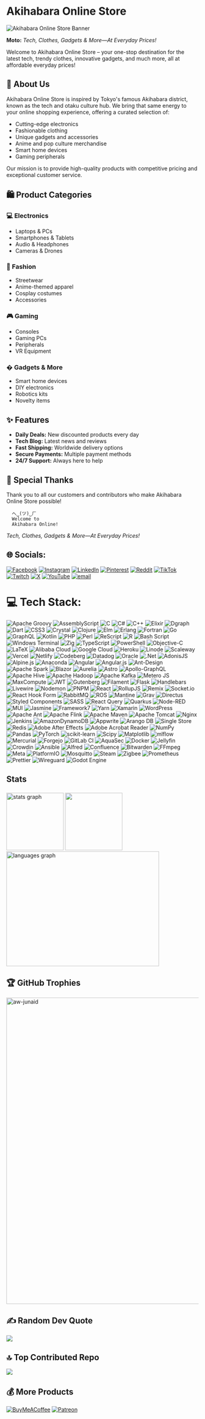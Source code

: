 # Akihabara Online Store

![Akihabara Online Store Banner](https://github.com/akihabaraonlinestore/akihabaraonlinestore/blob/main/Tech%2C%20Clothes%2C%20Gadgets%20%26%20More%E2%80%94At%20Everyday%20Prices.png)

**Moto:** *Tech, Clothes, Gadgets & More—At Everyday Prices!*

Welcome to Akihabara Online Store – your one-stop destination for the latest tech, trendy clothes, innovative gadgets, and much more, all at affordable everyday prices!

## 📌 About Us

Akihabara Online Store is inspired by Tokyo's famous Akihabara district, known as the tech and otaku culture hub. We bring that same energy to your online shopping experience, offering a curated selection of:

- Cutting-edge electronics
- Fashionable clothing
- Unique gadgets and accessories
- Anime and pop culture merchandise
- Smart home devices
- Gaming peripherals

Our mission is to provide high-quality products with competitive pricing and exceptional customer service.

## 🛍️ Product Categories

### 💻 Electronics
- Laptops & PCs
- Smartphones & Tablets
- Audio & Headphones
- Cameras & Drones

### 👕 Fashion
- Streetwear
- Anime-themed apparel
- Cosplay costumes
- Accessories

### 🎮 Gaming
- Consoles
- Gaming PCs
- Peripherals
- VR Equipment

### � Gadgets & More
- Smart home devices
- DIY electronics
- Robotics kits
- Novelty items

## ✨ Features

- **Daily Deals:** New discounted products every day
- **Tech Blog:** Latest news and reviews
- **Fast Shipping:** Worldwide delivery options
- **Secure Payments:** Multiple payment methods
- **24/7 Support:** Always here to help

## 🌟 Special Thanks

Thank you to all our customers and contributors who make Akihabara Online Store possible!

```
  へ‿(ツ)‿ㄏ
  Welcome to
  Akihabara Online!
```

*Tech, Clothes, Gadgets & More—At Everyday Prices!*

## 🌐 Socials:
[![Facebook](https://img.shields.io/badge/Facebook-%231877F2.svg?logo=Facebook&logoColor=white)](https://facebook.com/akihabaraonlinestore) [![Instagram](https://img.shields.io/badge/Instagram-%23E4405F.svg?logo=Instagram&logoColor=white)](https://instagram.com/akihabaraonlinestore) [![LinkedIn](https://img.shields.io/badge/LinkedIn-%230077B5.svg?logo=linkedin&logoColor=white)](https://linkedin.com/in/akihabaraonlinestore) [![Pinterest](https://img.shields.io/badge/Pinterest-%23E60023.svg?logo=Pinterest&logoColor=white)](https://pinterest.com/akihabaraonlinestore) [![Reddit](https://img.shields.io/badge/Reddit-%23FF4500.svg?logo=Reddit&logoColor=white)](https://reddit.com/user/akihabaraos) [![TikTok](https://img.shields.io/badge/TikTok-%23000000.svg?logo=TikTok&logoColor=white)](https://tiktok.com/@akihabaraonlinestore) [![Twitch](https://img.shields.io/badge/Twitch-%239146FF.svg?logo=Twitch&logoColor=white)](https://twitch.tv/akihabaraonlinestore) [![X](https://img.shields.io/badge/X-black.svg?logo=X&logoColor=white)](https://x.com/akihabaraos) [![YouTube](https://img.shields.io/badge/YouTube-%23FF0000.svg?logo=YouTube&logoColor=white)](https://youtube.com/@akihabaraonlinestore) [![email](https://img.shields.io/badge/Email-D14836?logo=gmail&logoColor=white)](mailto:akihabaraonlinestore@outlook.com) 

# 💻 Tech Stack:
![Apache Groovy](https://img.shields.io/badge/Apache%20Groovy-4298B8.svg?style=flat-square&logo=Apache+Groovy&logoColor=white) ![AssemblyScript](https://img.shields.io/badge/assembly%20script-%23000000.svg?style=flat-square&logo=assemblyscript&logoColor=white) ![C](https://img.shields.io/badge/c-%2300599C.svg?style=flat-square&logo=c&logoColor=white) ![C#](https://img.shields.io/badge/c%23-%23239120.svg?style=flat-square&logo=csharp&logoColor=white) ![C++](https://img.shields.io/badge/c++-%2300599C.svg?style=flat-square&logo=c%2B%2B&logoColor=white) ![Elixir](https://img.shields.io/badge/elixir-%234B275F.svg?style=flat-square&logo=elixir&logoColor=white) ![Dgraph](https://img.shields.io/badge/dgraph-%23E50695.svg?style=flat-square&logo=dgraph&logoColor=white) ![Dart](https://img.shields.io/badge/dart-%230175C2.svg?style=flat-square&logo=dart&logoColor=white) ![CSS3](https://img.shields.io/badge/css3-%231572B6.svg?style=flat-square&logo=css3&logoColor=white) ![Crystal](https://img.shields.io/badge/crystal-%23000000.svg?style=flat-square&logo=crystal&logoColor=white) ![Clojure](https://img.shields.io/badge/Clojure-%23Clojure.svg?style=flat-square&logo=Clojure&logoColor=Clojure) ![Elm](https://img.shields.io/badge/Elm-60B5CC?style=flat-square&logo=elm&logoColor=white) ![Erlang](https://img.shields.io/badge/Erlang-white.svg?style=flat-square&logo=erlang&logoColor=a90533) ![Fortran](https://img.shields.io/badge/Fortran-%23734F96.svg?style=flat-square&logo=fortran&logoColor=white) ![Go](https://img.shields.io/badge/go-%2300ADD8.svg?style=flat-square&logo=go&logoColor=white) ![GraphQL](https://img.shields.io/badge/-GraphQL-E10098?style=flat-square&logo=graphql&logoColor=white) ![Kotlin](https://img.shields.io/badge/kotlin-%237F52FF.svg?style=flat-square&logo=kotlin&logoColor=white) ![PHP](https://img.shields.io/badge/php-%23777BB4.svg?style=flat-square&logo=php&logoColor=white) ![Perl](https://img.shields.io/badge/perl-%2339457E.svg?style=flat-square&logo=perl&logoColor=white) ![ReScript](https://img.shields.io/badge/rescript-%2314162c?style=flat-square&logo=rescript&logoColor=e34c4c) ![R](https://img.shields.io/badge/r-%23276DC3.svg?style=flat-square&logo=r&logoColor=white) ![Bash Script](https://img.shields.io/badge/bash_script-%23121011.svg?style=flat-square&logo=gnu-bash&logoColor=white) ![Windows Terminal](https://img.shields.io/badge/Windows%20Terminal-%234D4D4D.svg?style=flat-square&logo=windows-terminal&logoColor=white) ![Zig](https://img.shields.io/badge/Zig-%23F7A41D.svg?style=flat-square&logo=zig&logoColor=white) ![TypeScript](https://img.shields.io/badge/typescript-%23007ACC.svg?style=flat-square&logo=typescript&logoColor=white) ![PowerShell](https://img.shields.io/badge/PowerShell-%235391FE.svg?style=flat-square&logo=powershell&logoColor=white) ![Objective-C](https://img.shields.io/badge/OBJECTIVE--C-%233A95E3.svg?style=flat-square&logo=apple&logoColor=white) ![LaTeX](https://img.shields.io/badge/latex-%23008080.svg?style=flat-square&logo=latex&logoColor=white) ![Alibaba Cloud](https://img.shields.io/badge/AlibabaCloud-%23FF6701.svg?style=flat-square&logo=alibabacloud&logoColor=white) ![Google Cloud](https://img.shields.io/badge/GoogleCloud-%234285F4.svg?style=flat-square&logo=google-cloud&logoColor=white) ![Heroku](https://img.shields.io/badge/heroku-%23430098.svg?style=flat-square&logo=heroku&logoColor=white) ![Linode](https://img.shields.io/badge/linode-00A95C?style=flat-square&logo=linode&logoColor=white) ![Scaleway](https://img.shields.io/badge/SCALEWAY-%234f0599.svg?style=flat-square&logo=scaleway&logoColor=white) ![Vercel](https://img.shields.io/badge/vercel-%23000000.svg?style=flat-square&logo=vercel&logoColor=white) ![Netlify](https://img.shields.io/badge/netlify-%23000000.svg?style=flat-square&logo=netlify&logoColor=#00C7B7) ![Codeberg](https://img.shields.io/badge/Codeberg-2185D0?style=flat-square&logo=Codeberg&logoColor=white) ![Datadog](https://img.shields.io/badge/datadog-%23632CA6.svg?style=flat-square&logo=datadog&logoColor=white) ![Oracle](https://img.shields.io/badge/Oracle-F80000?style=flat-square&logo=oracle&logoColor=white) ![.Net](https://img.shields.io/badge/.NET-5C2D91?style=flat-square&logo=.net&logoColor=white) ![AdonisJS](https://img.shields.io/badge/adonisjs-%23220052.svg?style=flat-square&logo=adonisjs&logoColor=white) ![Alpine.js](https://img.shields.io/badge/alpinejs-white.svg?style=flat-square&logo=alpinedotjs&logoColor=%238BC0D0) ![Anaconda](https://img.shields.io/badge/Anaconda-%2344A833.svg?style=flat-square&logo=anaconda&logoColor=white) ![Angular](https://img.shields.io/badge/angular-%23DD0031.svg?style=flat-square&logo=angular&logoColor=white) ![Angular.js](https://img.shields.io/badge/angular.js-%23E23237.svg?style=flat-square&logo=angularjs&logoColor=white) ![Ant-Design](https://img.shields.io/badge/-AntDesign-%230170FE?style=flat-square&logo=ant-design&logoColor=white) ![Apache Spark](https://img.shields.io/badge/Apache%20Spark-FDEE21?style=flat-square&logo=apachespark&logoColor=black) ![Blazor](https://img.shields.io/badge/blazor-%235C2D91.svg?style=flat-square&logo=blazor&logoColor=white) ![Aurelia](https://img.shields.io/badge/aurelia-%23ED2B88.svg?style=flat-square&logo=aurelia&logoColor=fff) ![Astro](https://img.shields.io/badge/astro-%232C2052.svg?style=flat-square&logo=astro&logoColor=white) ![Apollo-GraphQL](https://img.shields.io/badge/-ApolloGraphQL-311C87?style=flat-square&logo=apollo-graphql) ![Apache Hive](https://img.shields.io/badge/Apache%20Hive-FDEE21?style=flat-square&logo=apachehive&logoColor=black) ![Apache Hadoop](https://img.shields.io/badge/Apache%20Hadoop-66CCFF?style=flat-square&logo=apachehadoop&logoColor=black) ![Apache Kafka](https://img.shields.io/badge/Apache%20Kafka-000?style=flat-square&logo=apachekafka) ![Metero JS](https://img.shields.io/badge/meteorjs-%23d74c4c.svg?style=flat-square&logo=meteor&logoColor=white) ![MaxCompute](https://img.shields.io/badge/MaxCompute-%23FF6701?style=flat-square&logo=alibabacloud&logoColor=white) ![JWT](https://img.shields.io/badge/JWT-black?style=flat-square&logo=JSON%20web%20tokens) ![Gutenberg](https://img.shields.io/badge/gutenberg-%23077CB2.svg?style=flat-square&logo=gutenberg&logoColor=white) ![Filament](https://img.shields.io/badge/Filament-FFAA00?style=flat-square&logoColor=%23000000) ![Flask](https://img.shields.io/badge/flask-%23000.svg?style=flat-square&logo=flask&logoColor=white) ![Handlebars](https://img.shields.io/badge/Handlebars-%23000000?style=flat-square&logo=Handlebars.js&logoColor=white) ![Livewire](https://img.shields.io/badge/livewire-%234e56a6.svg?style=flat-square&logo=livewire&logoColor=white) ![Nodemon](https://img.shields.io/badge/NODEMON-%23323330.svg?style=flat-square&logo=nodemon&logoColor=%BBDEAD) ![PNPM](https://img.shields.io/badge/pnpm-%234a4a4a.svg?style=flat-square&logo=pnpm&logoColor=f69220) ![React](https://img.shields.io/badge/react-%2320232a.svg?style=flat-square&logo=react&logoColor=%2361DAFB) ![RollupJS](https://img.shields.io/badge/RollupJS-ef3335?style=flat-square&logo=rollup.js&logoColor=white) ![Remix](https://img.shields.io/badge/remix-%23000.svg?style=flat-square&logo=remix&logoColor=white) ![Socket.io](https://img.shields.io/badge/Socket.io-black?style=flat-square&logo=socket.io&badgeColor=010101) ![React Hook Form](https://img.shields.io/badge/React%20Hook%20Form-%23EC5990.svg?style=flat-square&logo=reacthookform&logoColor=white) ![RabbitMQ](https://img.shields.io/badge/rabbitmq-FF6600?style=flat-square&logo=rabbitmq&logoColor=white) ![ROS](https://img.shields.io/badge/ros-%230A0FF9.svg?style=flat-square&logo=ros&logoColor=white) ![Mantine](https://img.shields.io/badge/Mantine-ffffff?style=flat-square&logo=Mantine&logoColor=339af0) ![Grav](https://img.shields.io/badge/grav-%23FFFFFF.svg?style=flat-square&logo=grav&logoColor=221E1F) ![Directus](https://img.shields.io/badge/directus-%2364f.svg?style=flat-square&logo=directus&logoColor=white) ![Styled Components](https://img.shields.io/badge/styled--components-DB7093?style=flat-square&logo=styled-components&logoColor=white) ![SASS](https://img.shields.io/badge/SASS-hotpink.svg?style=flat-square&logo=SASS&logoColor=white) ![React Query](https://img.shields.io/badge/-React%20Query-FF4154?style=flat-square&logo=react%20query&logoColor=white) ![Quarkus](https://img.shields.io/badge/quarkus-%234794EB.svg?style=flat-square&logo=quarkus&logoColor=white) ![Node-RED](https://img.shields.io/badge/Node--RED-%238F0000.svg?style=flat-square&logo=node-red&logoColor=white) ![MUI](https://img.shields.io/badge/MUI-%230081CB.svg?style=flat-square&logo=mui&logoColor=white) ![Jasmine](https://img.shields.io/badge/jasmine-%238A4182.svg?style=flat-square&logo=jasmine&logoColor=white) ![Framework7](https://img.shields.io/badge/framework7-%23EE350F.svg?style=flat-square&logo=framework7&logoColor=white) ![Yarn](https://img.shields.io/badge/yarn-%232C8EBB.svg?style=flat-square&logo=yarn&logoColor=white) ![Xamarin](https://img.shields.io/badge/Xamarin-3199DC?style=flat-square&logo=xamarin&logoColor=white) ![WordPress](https://img.shields.io/badge/WordPress-%23117AC9.svg?style=flat-square&logo=WordPress&logoColor=white) ![Apache Ant](https://img.shields.io/badge/Apache%20Ant-A81C7D?style=flat-square&logo=Apache%20Ant&logoColor=white) ![Apache Flink](https://img.shields.io/badge/Apache%20Flink-E6526F?style=flat-square&logo=Apache%20Flink&logoColor=white) ![Apache Maven](https://img.shields.io/badge/Apache%20Maven-C71A36?style=flat-square&logo=Apache%20Maven&logoColor=white) ![Apache Tomcat](https://img.shields.io/badge/apache%20tomcat-%23F8DC75.svg?style=flat-square&logo=apache-tomcat&logoColor=black) ![Nginx](https://img.shields.io/badge/nginx-%23009639.svg?style=flat-square&logo=nginx&logoColor=white) ![Jenkins](https://img.shields.io/badge/jenkins-%232C5263.svg?style=flat-square&logo=jenkins&logoColor=white) ![AmazonDynamoDB](https://img.shields.io/badge/Amazon%20DynamoDB-4053D6?style=flat-square&logo=Amazon%20DynamoDB&logoColor=white) ![Appwrite](https://img.shields.io/badge/Appwrite-%23FD366E.svg?style=flat-square&logo=appwrite&logoColor=white) ![Arango DB](https://img.shields.io/badge/ArangoDB-DDE072?style=flat-square&logo=arangodb&logoColor=white) ![Single Store](https://img.shields.io/badge/Single%20Store-AA00FF?style=flat-square&logo=singlestore&logoColor=white) ![Redis](https://img.shields.io/badge/redis-%23DD0031.svg?style=flat-square&logo=redis&logoColor=white) ![Adobe After Effects](https://img.shields.io/badge/Adobe%20After%20Effects-9999FF.svg?style=flat-square&logo=Adobe%20After%20Effects&logoColor=white) ![Adobe Acrobat Reader](https://img.shields.io/badge/Adobe%20Acrobat%20Reader-EC1C24.svg?style=flat-square&logo=Adobe%20Acrobat%20Reader&logoColor=white) ![NumPy](https://img.shields.io/badge/numpy-%23013243.svg?style=flat-square&logo=numpy&logoColor=white) ![Pandas](https://img.shields.io/badge/pandas-%23150458.svg?style=flat-square&logo=pandas&logoColor=white) ![PyTorch](https://img.shields.io/badge/PyTorch-%23EE4C2C.svg?style=flat-square&logo=PyTorch&logoColor=white) ![scikit-learn](https://img.shields.io/badge/scikit--learn-%23F7931E.svg?style=flat-square&logo=scikit-learn&logoColor=white) ![Scipy](https://img.shields.io/badge/SciPy-%230C55A5.svg?style=flat-square&logo=scipy&logoColor=%white) ![Matplotlib](https://img.shields.io/badge/Matplotlib-%23ffffff.svg?style=flat-square&logo=Matplotlib&logoColor=black) ![mlflow](https://img.shields.io/badge/mlflow-%23d9ead3.svg?style=flat-square&logo=numpy&logoColor=blue) ![Mercurial](https://img.shields.io/badge/mercurial-999999.svg?style=flat-square&logo=mercurial&logoColor=white) ![Forgejo](https://img.shields.io/badge/forgejo-%23FB923C.svg?style=flat-square&logo=forgejo&logoColor=white) ![GitLab CI](https://img.shields.io/badge/gitlab%20CI-%23181717.svg?style=flat-square&logo=gitlab&logoColor=white) ![AquaSec](https://img.shields.io/badge/aqua-%231904DA.svg?style=flat-square&logo=aqua&logoColor=#0018A8) ![Docker](https://img.shields.io/badge/docker-%230db7ed.svg?style=flat-square&logo=docker&logoColor=white) ![Jellyfin](https://img.shields.io/badge/jellyfin-%23000B25.svg?style=flat-square&logo=Jellyfin&logoColor=00A4DC) ![Crowdin](https://img.shields.io/badge/Crowdin-2E3340.svg?style=flat-square&logo=Crowdin&logoColor=white) ![Ansible](https://img.shields.io/badge/ansible-%231A1918.svg?style=flat-square&logo=ansible&logoColor=white) ![Alfred](https://img.shields.io/badge/alfred-%235C1F87.svg?style=flat-square&logo=alfred) ![Confluence](https://img.shields.io/badge/confluence-%23172BF4.svg?style=flat-square&logo=confluence&logoColor=white) ![Bitwarden](https://img.shields.io/badge/bitwarden-%23175DDC.svg?style=flat-square&logo=bitwarden&logoColor=white) ![FFmpeg](https://shields.io/badge/FFmpeg-%23171717.svg?logo=ffmpeg&style=flat-square&labelColor=171717&logoColor=5cb85c) ![Meta](https://img.shields.io/badge/Meta-%230467DF.svg?style=flat-square&logo=Meta&logoColor=white) ![PlatformIO](https://img.shields.io/badge/PlatformIO-%23222.svg?style=flat-square&logo=platformio&logoColor=%23f5822a) ![Mosquitto](https://img.shields.io/badge/mosquitto-%233C5280.svg?style=flat-square&logo=eclipsemosquitto&logoColor=white) ![Steam](https://img.shields.io/badge/steam-%23000000.svg?style=flat-square&logo=steam&logoColor=white) ![Zigbee](https://img.shields.io/badge/zigbee-%23EB0443.svg?style=flat-square&logo=zigbee&logoColor=white) ![Prometheus](https://img.shields.io/badge/Prometheus-E6522C?style=flat-square&logo=Prometheus&logoColor=white) ![Prettier](https://img.shields.io/badge/prettier-%23F7B93E.svg?style=flat-square&logo=prettier&logoColor=black) ![Wireguard](https://img.shields.io/badge/wireguard-%2388171A.svg?style=flat-square&logo=wireguard&logoColor=white) ![Godot Engine](https://img.shields.io/badge/GODOT-%23FFFFFF.svg?style=flat-square&logo=godot-engine)
## Stats


###

<div align="left">
  <img src="https://github-readme-stats.vercel.app/api?username=akihabaraonlinestore&hide_title=false&hide_rank=false&show_icons=true&include_all_commits=true&count_private=true&disable_animations=false&theme=dark&locale=en&hide_border=false" height="150" alt="stats graph"  />
  <a href="https://git.io/streak-stats"><img src="https://github-readme-streak-stats-inky-two.vercel.app?user=akihabaraonlinestore&theme=dark" height="150 alt="GitHub Streak" /></a>
  <img src="https://github-readme-stats.vercel.app/api/top-langs?username=akihabaraonlinestore&locale=en&hide_title=false&layout=compact&card_width=500&langs_count=20&theme=dark&hide_border=false" height="300" width="400" alt="languages graph"  />
</div>


## 🏆 GitHub Trophies
<p align="left"> <a href="https://github.com/ryo-ma/github-profile-trophy"><img width=800 src="https://github-profile-trophy.vercel.app/?username=akihabaraonlinestore&theme=nord&no-frame=true" alt="aw-junaid" /></a> </p>

## ✍️ Random Dev Quote
![](https://quotes-github-readme.vercel.app/api?type=horizontal&theme=dark)

## 🔝 Top Contributed Repo
![](https://github-contributor-stats.vercel.app/api?username=akihabaraonlinestore&limit=5&theme=dark&combine_all_yearly_contributions=true)



## 💰 More Products
  [![BuyMeACoffee](https://img.shields.io/badge/Buy%20Me%20a%20Coffee-ffdd00?style=for-the-badge&logo=buy-me-a-coffee&logoColor=black)](https://buymeacoffee.com/akihabaraonlinestore) [![Patreon](https://img.shields.io/badge/Patreon-F96854?style=for-the-badge&logo=patreon&logoColor=white)](https://patreon.com/akihabaraonlinestore) 

  


